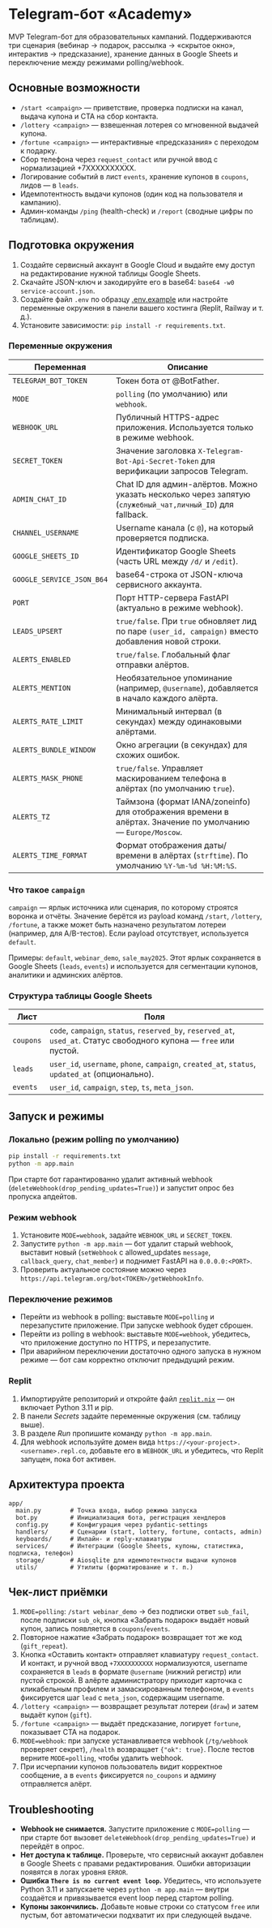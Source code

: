 # Telegram-бот «Academy»

MVP Telegram-бот для образовательных кампаний. Поддерживаются три сценария (вебинар → подарок, рассылка → «скрытое окно», интерактив → предсказание), хранение данных в Google Sheets и переключение между режимами polling/webhook.

## Основные возможности

- `/start <campaign>` — приветствие, проверка подписки на канал, выдача купона и CTA на сбор контакта.
- `/lottery <campaign>` — взвешенная лотерея со мгновенной выдачей купона.
- `/fortune <campaign>` — интерактивные «предсказания» с переходом к подарку.
- Сбор телефона через `request_contact` или ручной ввод с нормализацией +7XXXXXXXXXX.
- Логирование событий в лист `events`, хранение купонов в `coupons`, лидов — в `leads`.
- Идемпотентность выдачи купонов (один код на пользователя и кампанию).
- Админ-команды `/ping` (health-check) и `/report` (сводные цифры по таблицам).

## Подготовка окружения

1. Создайте сервисный аккаунт в Google Cloud и выдайте ему доступ на редактирование нужной таблицы Google Sheets.
2. Скачайте JSON-ключ и закодируйте его в base64: `base64 -w0 service-account.json`.
3. Создайте файл `.env` по образцу [.env.example](./.env.example) или настройте переменные окружения в панели вашего хостинга (Replit, Railway и т. д.).
4. Установите зависимости: `pip install -r requirements.txt`.

### Переменные окружения

| Переменная | Описание |
| --- | --- |
| `TELEGRAM_BOT_TOKEN` | Токен бота от @BotFather. |
| `MODE` | `polling` (по умолчанию) или `webhook`. |
| `WEBHOOK_URL` | Публичный HTTPS-адрес приложения. Используется только в режиме webhook. |
| `SECRET_TOKEN` | Значение заголовка `X-Telegram-Bot-Api-Secret-Token` для верификации запросов Telegram. |
| `ADMIN_CHAT_ID` | Chat ID для админ-алёртов. Можно указать несколько через запятую (`служебный_чат,личный_ID`) для fallback. |
| `CHANNEL_USERNAME` | Username канала (с `@`), на который проверяется подписка. |
| `GOOGLE_SHEETS_ID` | Идентификатор Google Sheets (часть URL между `/d/` и `/edit`). |
| `GOOGLE_SERVICE_JSON_B64` | base64-строка от JSON-ключа сервисного аккаунта. |
| `PORT` | Порт HTTP-сервера FastAPI (актуально в режиме webhook). |
| `LEADS_UPSERT` | `true/false`. При `true` обновляет лид по паре `(user_id, campaign)` вместо добавления новой строки. |
| `ALERTS_ENABLED` | `true/false`. Глобальный флаг отправки алёртов. |
| `ALERTS_MENTION` | Необязательное упоминание (например, `@username`), добавляется в начало каждого алёрта. |
| `ALERTS_RATE_LIMIT` | Минимальный интервал (в секундах) между одинаковыми алёртами. |
| `ALERTS_BUNDLE_WINDOW` | Окно агрегации (в секундах) для схожих ошибок. |
| `ALERTS_MASK_PHONE` | `true/false`. Управляет маскированием телефона в алёртах (по умолчанию `true`). |
| `ALERTS_TZ` | Таймзона (формат IANA/zoneinfo) для отображения времени в алёртах. Значение по умолчанию — `Europe/Moscow`. |
| `ALERTS_TIME_FORMAT` | Формат отображения даты/времени в алёртах (`strftime`). По умолчанию `%Y-%m-%d %H:%M:%S`. |

### Что такое `campaign`

`campaign` — ярлык источника или сценария, по которому строятся воронка и отчёты. Значение берётся из payload команд `/start`, `/lottery`, `/fortune`, а также может быть назначено результатом лотереи (например, для A/B-тестов). Если payload отсутствует, используется `default`.

Примеры: `default`, `webinar_demo`, `sale_may2025`. Этот ярлык сохраняется в Google Sheets (`leads`, `events`) и используется для сегментации купонов, аналитики и админских алёртов.

### Структура таблицы Google Sheets

| Лист | Поля |
| --- | --- |
| `coupons` | `code`, `campaign`, `status`, `reserved_by`, `reserved_at`, `used_at`. Статус свободного купона — `free` или пустой. |
| `leads` | `user_id`, `username`, `phone`, `campaign`, `created_at`, `status`, `updated_at` (опционально). |
| `events` | `user_id`, `campaign`, `step`, `ts`, `meta_json`. |

## Запуск и режимы

### Локально (режим polling по умолчанию)

```bash
pip install -r requirements.txt
python -m app.main
```

При старте бот гарантированно удалит активный webhook (`deleteWebhook(drop_pending_updates=True)`) и запустит опрос без пропуска апдейтов.

### Режим webhook

1. Установите `MODE=webhook`, задайте `WEBHOOK_URL` и `SECRET_TOKEN`.
2. Запустите `python -m app.main` — бот удалит старый webhook, выставит новый (`setWebhook` с allowed_updates `message`, `callback_query`, `chat_member`) и поднимет FastAPI на `0.0.0.0:<PORT>`.
3. Проверить актуальное состояние можно через `https://api.telegram.org/bot<TOKEN>/getWebhookInfo`.

### Переключение режимов

- Перейти из webhook в polling: выставьте `MODE=polling` и перезапустите приложение. При запуске webhook будет сброшен.
- Перейти из polling в webhook: выставьте `MODE=webhook`, убедитесь, что приложение доступно по HTTPS, и перезапустите.
- При аварийном переключении достаточно одного запуска в нужном режиме — бот сам корректно отключит предыдущий режим.

### Replit

1. Импортируйте репозиторий и откройте файл [`replit.nix`](./replit.nix) — он включает Python 3.11 и pip.
2. В панели *Secrets* задайте переменные окружения (см. таблицу выше).
3. В разделе *Run* пропишите команду `python -m app.main`.
4. Для webhook используйте домен вида `https://<your-project>.<username>.repl.co`, добавьте его в `WEBHOOK_URL` и убедитесь, что Replit запущен, пока бот активен.

## Архитектура проекта

```
app/
  main.py        # Точка входа, выбор режима запуска
  bot.py         # Инициализация бота, регистрация хендлеров
  config.py      # Конфигурация через pydantic-settings
  handlers/      # Сценарии (start, lottery, fortune, contacts, admin)
  keyboards/     # Инлайн- и reply-клавиатуры
  services/      # Интеграции (Google Sheets, купоны, статистика, подписка, телефон)
  storage/       # Aiosqlite для идемпотентности выдачи купонов
  utils/         # Утилиты (форматирование и т. п.)
```

## Чек-лист приёмки

1. `MODE=polling`: `/start webinar_demo` → без подписки ответ `sub_fail`, после подписки `sub_ok`, кнопка «Забрать подарок» выдаёт новый купон, запись появляется в `coupons`/`events`.
2. Повторное нажатие «Забрать подарок» возвращает тот же код (`gift_repeat`).
3. Кнопка «Оставить контакт» отправляет клавиатуру `request_contact`. И контакт, и ручной ввод `+7XXXXXXXXXX` нормализуются, username сохраняется в `leads` в формате `@username` (нижний регистр) или пустой строкой. В алёрте администратору приходит карточка с кликабельным профилем и замаскированным телефоном, в `events` фиксируется шаг `lead` с `meta_json`, содержащим username.
4. `/lottery <campaign>` — возвращает результат лотереи (`draw`) и затем выдаёт купон (`gift`).
5. `/fortune <campaign>` — выдаёт предсказание, логирует `fortune`, показывает CTA на подарок.
6. `MODE=webhook`: при запуске устанавливается webhook (`/tg/webhook` проверяет секрет), `/health` возвращает `{"ok": true}`. После тестов верните `MODE=polling`, чтобы удалить webhook.
7. При исчерпании купонов пользователь видит корректное сообщение, а в `events` фиксируется `no_coupons` и админу отправляется алёрт.

## Troubleshooting

- **Webhook не снимается.** Запустите приложение с `MODE=polling` — при старте бот вызовет `deleteWebhook(drop_pending_updates=True)` и перейдёт в опрос.
- **Нет доступа к таблице.** Проверьте, что сервисный аккаунт добавлен в Google Sheets с правами редактирования. Ошибки авторизации появятся в логах уровня `ERROR`.
- **Ошибка `There is no current event loop`.** Убедитесь, что используете Python 3.11 и запускаете через `python -m app.main` — внутри создаётся и привязывается event loop перед стартом polling.
- **Купоны закончились.** Добавьте новые строки со статусом `free` или пустым, бот автоматически подхватит их при следующей выдаче.
